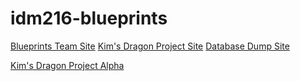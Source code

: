 # idm216-blueprints

[Blueprints Team Site](https://digmstudents.westphal.drexel.edu/~ojk25/idm216/)
[Kim's Dragon Project Site](https://digmstudents.westphal.drexel.edu/~ojk25/idm216/project-page.php)
[Database Dump Site](https://digmstudents.westphal.drexel.edu/~ojk25/idm216/database-dump.php)

[Kim's Dragon Project Alpha](https://digmstudents.westphal.drexel.edu/~ojk25/idm216/alpha/)
